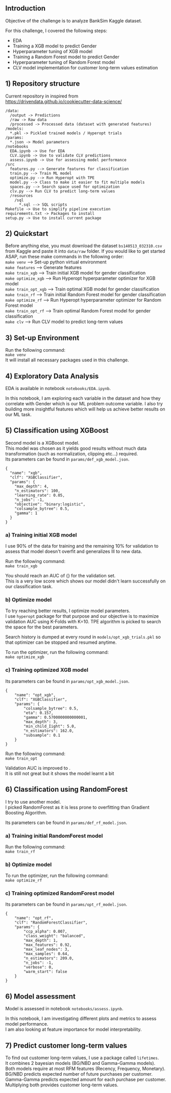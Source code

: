 ## Introduction

Objective of the challenge is to analyze BankSim Kaggle dataset.

For this challenge, I covered the following steps:

 - EDA
 - Training a XGB model to predict Gender
 - Hyperparameter tuning of XGB model
 - Training a Random Forest model to predict Gender
 - Hyperparameter tuning of Random Forest model
 - CLV model implementation for customer long-term values estimation

## 1) Repository structure

Current repository in inspired from https://drivendata.github.io/cookiecutter-data-science/
```
/data:
  /output -> Predictions
  /raw -> Raw data
  /processed -> Processed data (dataset with generated features)
/models:
  *.pkl -> Pickled trained models / Hyperopt trials
/params:
  *.json -> Model parameters
/notebooks
  EDA.ipynb -> Use for EDA
  CLV.ipynb -> Use to validate CLV predictions
  assess.ipynb -> Use for assessing model performance
/src
  features.py --> Generate features for classification
  train.py --> Train ML model
  optimize.py --> Run Hyperopt with TPE
  model.py --> Class to make it easier to fit multiple models
  spaces.py --> Search space used for optimization
  clv.py --> Run CLV to predict long-term values
  /resources
    /sql
      *.sql --> SQL scripts
Makefile -> Use to simplify pipeline execution
requirements.txt -> Packages to install
setup.py -> Use to install current package
```

## 2) Quickstart

Before anything else, you must download the dataset ```bs140513_032310.csv``` from Kaggle and paste it into ```data/raw``` folder.
If you would like to get started ASAP, run these make commands in the following order:<br/>
```make venv``` --> Set-up python virtual environment<br/>
```make features``` --> Generate features<br/>
```make train_xgb``` --> Train initial XGB model for gender classification<br/>
```make optimize_xgb``` --> Run Hyperopt hyperparameter optimizer for XGB model<br/>
```make train_opt_xgb``` --> Train optimal XGB model for gender classification<br/>
```make train_rf``` --> Train initial Random Forest model for gender classification<br/>
```make optimize_rf``` --> Run Hyperopt hyperparameter optimizer for Random Forest model<br/>
```make train_opt_rf``` --> Train optimal Random Forest model for gender classification<br/>
```make clv``` --> Run CLV model to predict long-term values<br/>

## 3) Set-up Environment

Run the following command:<br/>
```make venv```<br/>
It will install all necessary packages used in this challenge.

## 4) Exploratory Data Analysis

EDA is available in notebook ```notebooks/EDA.ipynb```.<br/>

In this notebook, I am exploring each variable in the dataset and how they correlate with Gender which is our ML problem outcome variable.
I also try building more insightful features which will help us achieve better results on our ML task.

## 5) Classification using XGBoost

Second model is a XGBoost model. <br/>
This model was chosen as it yields good results without much data transformation (such as normalization, clipping etc...) required. <br/>
Its parameters can be found in ```params/def_xgb_model.json```. <br/>


```
{
  "name": "xgb",
  "clf": "XGBClassifier",
  "params": {
    "max_depth": 4,
    "n_estimators": 100,
    "learning_rate": 0.05,
    "n_jobs": -1,
    "objective": "binary:logistic",
    "colsample_bytree": 0.5,
    "gamma": 1
  }
}
```

### a) Training initial XGB model

I use 90% of the data for training and the remaining 10% for validation to assess that model doesn't overfit and generalizes Ill to new data.

Run the following command:<br/>
```make train_xgb```<br/>

You should reach an AUC of {} for the validation set.<br/>
This is a very low score which shows our model didn't learn successfully on our classification task.

### b) Optimize model

To try reaching better results, I optimize model parameters.<br/>
I use ```hyperopt``` package for that purpose and our objective is to maximize validation AUC using K-Folds with K=10. TPE algorithm is picked to search the space for the best parameters.<br/>

Search history is dumped at every round in ```models/opt_xgb_trials.pkl``` so that optimizer can be stopped and resumed  anytime.

To run the optimizer, run the following command:<br/>
```make optimize_xgb```<br/>

### c) Training optimized XGB model

Its parameters can be found in ```params/opt_xgb_model.json```. <br/>

```
{
	"name": "opt_xgb",
	"clf": "XGBClassifier",
	"params": {
		"colsample_bytree": 0.5,
		"eta": 0.157,
		"gamma": 0.5700000000000001,
		"max_depth": 3,
		"min_child_Iight": 5.0,
		"n_estimators": 162.0,
		"subsample": 0.1
	}
}
```

Run the following command:<br/>
```make train_opt```<br/>

Validation AUC is improved to .<br/>
It is still not great but it shows the model learnt a bit

## 6) Classification using RandomForest

I try to use another model.<br/>
I picked RandomForest as it is less prone to overfitting than Gradient Boosting Algorithm.

Its parameters can be found in ```params/def_rf_model.json```. <br/>

### a) Training initial RandomForest model

Run the following command:<br/>
```make train_rf```<br/>

### b) Optimize model

To run the optimizer, run the following command:<br/>
```make optimize_rf```<br/>

### c) Training optimized RandomForest model

Its parameters can be found in ```params/opt_rf_model.json```. <br/>

```
{
	"name": "opt_rf",
	"clf": "RandomForestClassifier",
	"params": {
		"ccp_alpha": 0.007,
		"class_weight": "balanced",
		"max_depth": 1,
		"max_features": 0.92,
		"max_leaf_nodes": 3,
		"max_samples": 0.64,
		"n_estimators": 209.0,
		"n_jobs": -1,
		"verbose": 0,
		"warm_start": false
	}
}
```

## 6) Model assessment

Model is assessed in notebook ```notebooks/assess.ipynb```.<br/>

In this notebook, I am investigating different plots and metrics to assess model performance.<br/>
I am also looking at feature importance for model interpretability.

## 7) Predict customer long-term values

To find out customer long-term values, I use a package called ```lifetimes```.<br/>
It combines 2 bayesian models (BG/NBD and Gamma-Gamma models).<br/>
Both models require at most RFM features (Recency, Frequency, Monetary).<br/>
BG/NBD predicts expected number of future purchases per customer.<br/>
Gamma-Gamma predicts expected amount for each purchase per customer.<br/>
Multiplying both provides customer long-term values.
